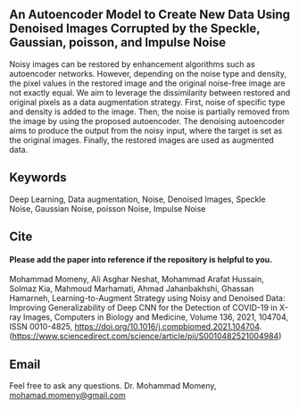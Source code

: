 ## An Autoencoder Model to Create New Data Using Denoised Images Corrupted by the Speckle, Gaussian, poisson, and Impulse Noise
Noisy images can be restored by enhancement algorithms such as autoencoder networks. However, depending on the noise type and density, the pixel values in the restored image and the original noise-free image are not exactly equal. We aim to leverage the dissimilarity between restored and original pixels as a data augmentation strategy. First, noise of specific type and density is added to the image. Then, the noise is partially removed from the image by using the proposed autoencoder. The denoising autoencoder aims to produce the output from the noisy input, where the target is set as the original images. Finally, the restored images are used as augmented data. 

## Keywords
Deep Learning, Data augmentation, Noise, Denoised Images, Speckle Noise, Gaussian Noise, poisson Noise, Impulse Noise

## Cite
#### Please add the paper into reference if the repository is helpful to you.
Mohammad Momeny, Ali Asghar Neshat, Mohammad Arafat Hussain, Solmaz Kia, Mahmoud Marhamati, Ahmad Jahanbakhshi, Ghassan Hamarneh, Learning-to-Augment Strategy using Noisy and Denoised Data: Improving Generalizability of Deep CNN for the Detection of COVID-19 in X-ray Images, Computers in Biology and Medicine, Volume 136, 2021, 104704, ISSN 0010-4825, https://doi.org/10.1016/j.compbiomed.2021.104704. (https://www.sciencedirect.com/science/article/pii/S0010482521004984)

## Email
Feel free to ask any questions. Dr. Mohammad Momeny, mohamad.momeny@gmail.com
